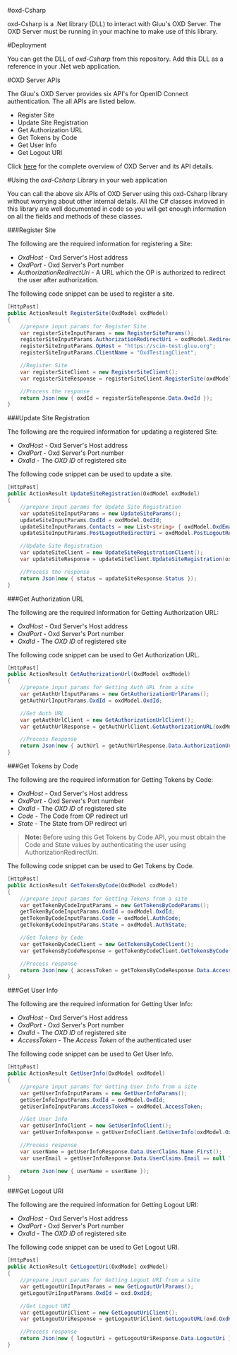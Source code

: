 #oxd-Csharp

oxd-Csharp is a .Net library (DLL) to interact with Gluu's OXD Server. The OXD Server must be running in your machine to make use of this library. 

#Deployment

You can get the DLL of _oxd-Csharp_ from this repository. Add this DLL as a reference in your .Net web application.

#OXD Server APIs

The Gluu's OXD Server provides six API's for OpenID Connect authentication. The all APIs are listed below.

- Register Site
- Update Site Registration
- Get Authorization URL
- Get Tokens by Code
- Get User Info
- Get Logout URI

Click [here](https://oxd.gluu.org/docs/oxdserver/) for the complete overview of OXD Server and its API details.

#Using the _oxd-Csharp_ Library in your web application

You can call the above six APIs of OXD Server using this oxd-Csharp library without worrying about other internal details. All the C# classes invloved in this library are well documented in code so you will get enough information on all the fields and methods of these classes.

###Register Site

The following are the required information for registering a Site: 

- *OxdHost* - Oxd Server's Host address
- *OxdPort* - Oxd Server's Port number
- *AuthorizationRedirectUri* - A URL which the OP is authorized to redirect the user after authorization.

The following code snippet can be used to register a site.

```csharp
[HttpPost]
public ActionResult RegisterSite(OxdModel oxdModel)
{
	//prepare input params for Register Site
    var registerSiteInputParams = new RegisterSiteParams();
    registerSiteInputParams.AuthorizationRedirectUri = oxdModel.RedirectUrl;
    registerSiteInputParams.OpHost = "https://scim-test.gluu.org";
    registerSiteInputParams.ClientName = "OxdTestingClient";

    //Register Site
    var registerSiteClient = new RegisterSiteClient();
    var registerSiteResponse = registerSiteClient.RegisterSite(oxdModel.OxdHost, oxdModel.OxdPort, registerSiteInputParams);

    //Process the response
    return Json(new { oxdId = registerSiteResponse.Data.OxdId });
}
```

###Update Site Registration

The following are the required information for updating a registered Site: 

- *OxdHost* - Oxd Server's Host address
- *OxdPort* - Oxd Server's Port number
- *OxdId* - The _OXD ID_ of registered site

The following code snippet can be used to update a site.

```csharp
[HttpPost]
public ActionResult UpdateSiteRegistration(OxdModel oxdModel)
{
	//prepare input params for Update Site Registration
    var updateSiteInputParams = new UpdateSiteParams();
    updateSiteInputParams.OxdId = oxdModel.OxdId;
    updateSiteInputParams.Contacts = new List<string> { oxdModel.OxdEmail };
    updateSiteInputParams.PostLogoutRedirectUri = oxdModel.PostLogoutRedirectUrl;

    //Update Site Registration
    var updateSiteClient = new UpdateSiteRegistrationClient();
    var updateSiteResponse = updateSiteClient.UpdateSiteRegistration(oxdModel.OxdHost, oxdModel.OxdPort, updateSiteInputParams);

    //Process the response
    return Json(new { status = updateSiteResponse.Status });
}
```

###Get Authorization URL

The following are the required information for Getting Authorization URL: 

- *OxdHost* - Oxd Server's Host address
- *OxdPort* - Oxd Server's Port number
- *OxdId* - The _OXD ID_ of registered site

The following code snippet can be used to Get Authorization URL.

```csharp
[HttpPost]
public ActionResult GetAuthorizationUrl(OxdModel oxdModel)
{
	//prepare input params for Getting Auth URL from a site
    var getAuthUrlInputParams = new GetAuthorizationUrlParams();
    getAuthUrlInputParams.OxdId = oxdModel.OxdId;

    //Get Auth URL
    var getAuthUrlClient = new GetAuthorizationUrlClient();
    var getAuthUrlResponse = getAuthUrlClient.GetAuthorizationURL(oxdModel.OxdHost, oxdModel.OxdPort, getAuthUrlInputParams);

    //Process Response
    return Json(new { authUrl = getAuthUrlResponse.Data.AuthorizationUrl });
}
```

###Get Tokens by Code

The following are the required information for Getting Tokens by Code: 

- *OxdHost* - Oxd Server's Host address
- *OxdPort* - Oxd Server's Port number
- *OxdId* - The _OXD ID_ of registered site
- *Code* - The Code from OP redirect url
- *State* - The State from OP redirect url

> **Note:** Before using this Get Tokens by Code API, you must obtain the Code and State values by authenticating the user using AuthorizationRedirectUri.

The following code snippet can be used to Get Tokens by Code.

```csharp
[HttpPost]
public ActionResult GetTokensByCode(OxdModel oxdModel)
{
	//prepare input params for Getting Tokens from a site
    var getTokenByCodeInputParams = new GetTokensByCodeParams();
    getTokenByCodeInputParams.OxdId = oxdModel.OxdId;
    getTokenByCodeInputParams.Code = oxdModel.AuthCode;
    getTokenByCodeInputParams.State = oxdModel.AuthState;

    //Get Tokens by Code
    var getTokenByCodeClient = new GetTokensByCodeClient();
    var getTokensByCodeResponse = getTokenByCodeClient.GetTokensByCode(oxdModel.OxdHost, oxdModel.OxdPort, getTokenByCodeInputParams);

    //Process response
    return Json(new { accessToken = getTokensByCodeResponse.Data.AccessToken, refreshToken = getTokensByCodeResponse.Data.RefreshToken });
}
```

###Get User Info

The following are the required information for Getting User Info: 

- *OxdHost* - Oxd Server's Host address
- *OxdPort* - Oxd Server's Port number
- *OxdId* - The _OXD ID_ of registered site
- *AccessToken* - The _Access Token_ of the authenticated user

The following code snippet can be used to Get User Info.

```csharp
[HttpPost]
public ActionResult GetUserInfo(OxdModel oxdModel)
{
	//prepare input params for Getting User Info from a site
    var getUserInfoInputParams = new GetUserInfoParams();
    getUserInfoInputParams.OxdId = oxdModel.OxdId;
    getUserInfoInputParams.AccessToken = oxdModel.AccessToken;

    //Get User Info
    var getUserInfoClient = new GetUserInfoClient();
    var getUserInfoResponse = getUserInfoClient.GetUserInfo(oxdModel.OxdHost, oxdModel.OxdPort, getUserInfoInputParams);

    //Process response
    var userName = getUserInfoResponse.Data.UserClaims.Name.First();
    var userEmail = getUserInfoResponse.Data.UserClaims.Email == null ? string.Empty : getUserInfoResponse.Data.UserClaims.Email.FirstOrDefault();

    return Json(new { userName = userName });
}
```

###Get Logout URI

The following are the required information for Getting Logout URI: 

- *OxdHost* - Oxd Server's Host address
- *OxdPort* - Oxd Server's Port number
- *OxdId* - The _OXD ID_ of registered site

The following code snippet can be used to Get Logout URI.

```csharp
[HttpPost]
public ActionResult GetLogoutUri(OxdModel oxdModel)
{
	//prepare input params for Getting Logout URI from a site
    var getLogoutUriInputParams = new GetLogoutUrlParams();
    getLogoutUriInputParams.OxdId = oxd.OxdId;

    //Get Logout URI
    var getLogoutUriClient = new GetLogoutUriClient();
    var getLogoutUriResponse = getLogoutUriClient.GetLogoutURL(oxd.OxdHost, oxd.OxdPort, getLogoutUriInputParams);

    //Process response
    return Json(new { logoutUri = getLogoutUriResponse.Data.LogoutUri });
}
```